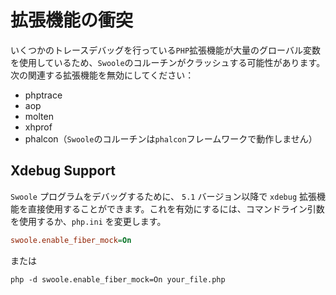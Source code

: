 # 拡張機能の衝突

いくつかのトレースデバッグを行っている`PHP`拡張機能が大量のグローバル変数を使用しているため、`Swoole`のコルーチンがクラッシュする可能性があります。次の関連する拡張機能を無効にしてください：

* phptrace
* aop
* molten
* xhprof
* phalcon（`Swoole`のコルーチンは`phalcon`フレームワークで動作しません）
## Xdebug Support
`Swoole` プログラムをデバッグするために、 `5.1` バージョン以降で `xdebug` 拡張機能を直接使用することができます。これを有効にするには、コマンドライン引数を使用するか、`php.ini` を変更します。

```ini
swoole.enable_fiber_mock=On
```

または

```shell
php -d swoole.enable_fiber_mock=On your_file.php
```
